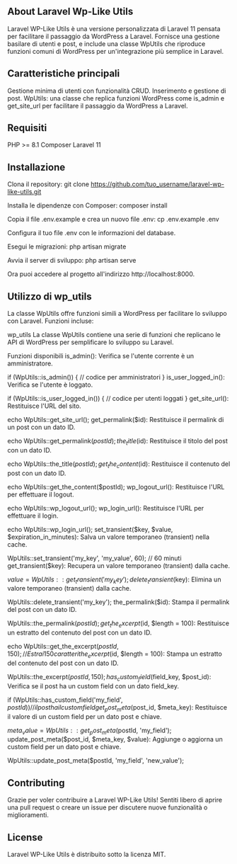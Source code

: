 ## About Laravel Wp-Like Utils
Laravel WP-Like Utils è una versione personalizzata di Laravel 11 pensata per facilitare il passaggio da WordPress a Laravel. Fornisce una gestione basilare di utenti e post, e include una classe WpUtils che riproduce funzioni comuni di WordPress per un'integrazione più semplice in Laravel.

## Caratteristiche principali 

Gestione minima di utenti con funzionalità CRUD.
Inserimento e gestione di post.
WpUtils: una classe che replica funzioni WordPress come is_admin e get_site_url per facilitare il passaggio da WordPress a Laravel.

## Requisiti
PHP >= 8.1
Composer
Laravel 11
## Installazione
Clona il repository:
git clone https://github.com/tuo_username/laravel-wp-like-utils.git

Installa le dipendenze con Composer:
composer install

Copia il file .env.example e crea un nuovo file .env:
cp .env.example .env

Configura il tuo file .env con le informazioni del database.

Esegui le migrazioni:
php artisan migrate

Avvia il server di sviluppo:
php artisan serve

Ora puoi accedere al progetto all'indirizzo http://localhost:8000.

## Utilizzo di wp_utils
La classe WpUtils offre funzioni simili a WordPress per facilitare lo sviluppo con Laravel. 
Funzioni incluse:

wp_utils
La classe WpUtils contiene una serie di funzioni che replicano le API di WordPress per semplificare lo sviluppo su Laravel.

Funzioni disponibili
is_admin(): Verifica se l'utente corrente è un amministratore.

if (WpUtils::is_admin()) {
    // codice per amministratori
}
is_user_logged_in(): Verifica se l'utente è loggato.

if (WpUtils::is_user_logged_in()) {
    // codice per utenti loggati
}
get_site_url(): Restituisce l'URL del sito.

echo WpUtils::get_site_url();
get_permalink($id): Restituisce il permalink di un post con un dato ID.

echo WpUtils::get_permalink($postId);
the_title($id): Restituisce il titolo del post con un dato ID.

echo WpUtils::the_title($postId);
get_the_content($id): Restituisce il contenuto del post con un dato ID.

echo WpUtils::get_the_content($postId);
wp_logout_url(): Restituisce l'URL per effettuare il logout.

echo WpUtils::wp_logout_url();
wp_login_url(): Restituisce l'URL per effettuare il login.

echo WpUtils::wp_login_url();
set_transient($key, $value, $expiration_in_minutes): Salva un valore temporaneo (transient) nella cache.

WpUtils::set_transient('my_key', 'my_value', 60); // 60 minuti
get_transient($key): Recupera un valore temporaneo (transient) dalla cache.

$value = WpUtils::get_transient('my_key');
delete_transient($key): Elimina un valore temporaneo (transient) dalla cache.

WpUtils::delete_transient('my_key');
the_permalink($id): Stampa il permalink del post con un dato ID.

WpUtils::the_permalink($postId);
get_the_excerpt($id, $length = 100): Restituisce un estratto del contenuto del post con un dato ID.

echo WpUtils::get_the_excerpt($postId, 150); // Estrai 150 caratteri
the_excerpt($id, $length = 100): Stampa un estratto del contenuto del post con un dato ID.

WpUtils::the_excerpt($postId, 150);
has_custom_field($field_key, $post_id): Verifica se il post ha un custom field con un dato field_key.

if (WpUtils::has_custom_field('my_field', $postId)) {
    // il post ha il custom field
}
get_post_meta($post_id, $meta_key): Restituisce il valore di un custom field per un dato post e chiave.

$meta_value = WpUtils::get_post_meta($postId, 'my_field');
update_post_meta($post_id, $meta_key, $value): Aggiunge o aggiorna un custom field per un dato post e chiave.

WpUtils::update_post_meta($postId, 'my_field', 'new_value');

## Contributing
Grazie per voler contribuire a Laravel WP-Like Utils! Sentiti libero di aprire una pull request o creare un issue per discutere nuove funzionalità o miglioramenti.

## License
Laravel WP-Like Utils è distribuito sotto la licenza MIT.